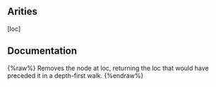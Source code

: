 ## Arities
[loc]

## Documentation
{%raw%}
Removes the node at loc, returning the loc that would have preceded
  it in a depth-first walk.
{%endraw%}
